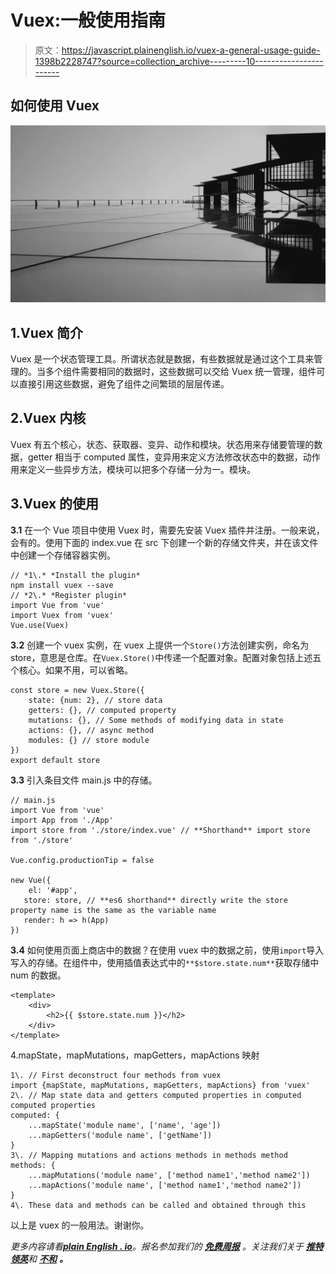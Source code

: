# Vuex:一般使用指南

> 原文：<https://javascript.plainenglish.io/vuex-a-general-usage-guide-1398b2228747?source=collection_archive---------10----------------------->

## 如何使用 Vuex

![](img/40a1f3b72aefa3da7811e333d8a7424b.png)

## 1.Vuex 简介

Vuex 是一个状态管理工具。所谓状态就是数据，有些数据就是通过这个工具来管理的。当多个组件需要相同的数据时，这些数据可以交给 Vuex 统一管理，组件可以直接引用这些数据，避免了组件之间繁琐的层层传递。

## 2.Vuex 内核

Vuex 有五个核心，状态、获取器、变异、动作和模块。状态用来存储要管理的数据，getter 相当于 computed 属性，变异用来定义方法修改状态中的数据，动作用来定义一些异步方法，模块可以把多个存储一分为一。模块。

## 3.Vuex 的使用

**3.1** 在一个 Vue 项目中使用 Vuex 时，需要先安装 Vuex 插件并注册。一般来说，会有的。使用下面的 index.vue 在 src 下创建一个新的存储文件夹，并在该文件中创建一个存储容器实例。

```
// *1\.* *Install the plugin*
npm install vuex --save
// *2\.* *Register plugin*
import Vue from 'vue' 
import Vuex from 'vuex'
Vue.use(Vuex)
```

**3.2** 创建一个 vuex 实例，在 vuex 上提供一个`Store()`方法创建实例，命名为 store，意思是仓库。在`Vuex.Store()`中传递一个配置对象。配置对象包括上述五个核心。如果不用，可以省略。

```
const store = new Vuex.Store({
    state: {num: 2}, // store data
    getters: {}, // computed property
    mutations: {}, // Some methods of modifying data in state
    actions: {}, // async method
    modules: {} // store module
})
export default store
```

**3.3** 引入条目文件 main.js 中的存储。

```
// main.js
import Vue from 'vue'
import App from './App'
import store from './store/index.vue' // **Shorthand** import store from './store'

Vue.config.productionTip = false

new Vue({
    el: '#app',
   store: store, // **es6 shorthand** directly write the store property name is the same as the variable name
   render: h => h(App)
})
```

**3.4** 如何使用页面上商店中的数据？在使用 vuex 中的数据之前，使用`import`导入写入的存储。在组件中，使用插值表达式中的`**$store.state.num**`获取存储中 num 的数据。

```
<template>
    <div>
        <h2>{{ $store.state.num }}</h2>
    </div>
</template>
```

4.mapState，mapMutations，mapGetters，mapActions 映射

```
1\. // First deconstruct four methods from vuex 
import {mapState, mapMutations, mapGetters, mapActions} from 'vuex'
2\. // Map state data and getters computed properties in computed computed properties
computed: {
    ...mapState('module name', ['name', 'age'])
    ...mapGetters('module name', ['getName'])
}
3\. // Mapping mutations and actions methods in methods method
methods: {
    ...mapMutations('module name', ['method name1','method name2'])
    ...mapActions('module name', ['method name1','method name2'])
}
4\. These data and methods can be called and obtained through this
```

以上是 vuex 的一般用法。谢谢你。

*更多内容请看*[***plain English . io***](https://plainenglish.io/)*。报名参加我们的* [***免费周报***](http://newsletter.plainenglish.io/) *。关注我们关于* [***推特***](https://twitter.com/inPlainEngHQ)[***领英***](https://www.linkedin.com/company/inplainenglish/)**和* [***不和***](https://discord.gg/GtDtUAvyhW) ***。****